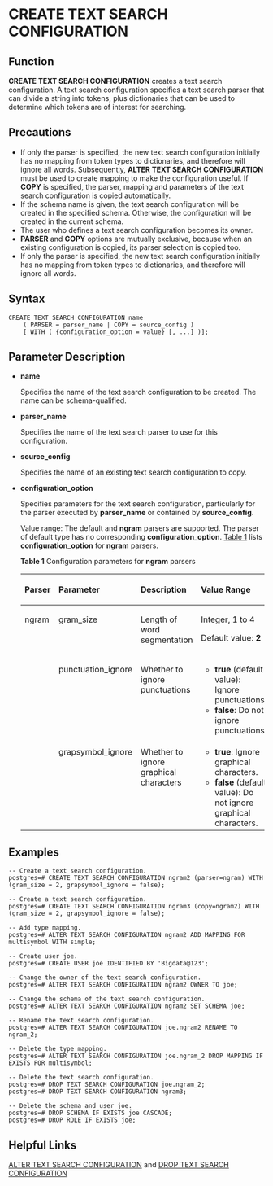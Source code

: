 # CREATE TEXT SEARCH CONFIGURATION<a name="EN-US_TOPIC_0242370585"></a>

## Function<a name="en-us_topic_0237122121_en-us_topic_0059777835_s0e4d513f4465404abcdfaf94e7cbef18"></a>

**CREATE TEXT SEARCH CONFIGURATION**  creates a text search configuration. A text search configuration specifies a text search parser that can divide a string into tokens, plus dictionaries that can be used to determine which tokens are of interest for searching. 

## Precautions<a name="en-us_topic_0237122121_en-us_topic_0059777835_s212243b97a3c488d925beb43fba7c01a"></a>

-   If only the parser is specified, the new text search configuration initially has no mapping from token types to dictionaries, and therefore will ignore all words. Subsequently,  **ALTER TEXT SEARCH CONFIGURATION**  must be used to create mapping to make the configuration useful. If  **COPY**  is specified, the parser, mapping and parameters of the text search configuration is copied automatically.
-   If the schema name is given, the text search configuration will be created in the specified schema. Otherwise, the configuration will be created in the current schema.
-   The user who defines a text search configuration becomes its owner.
-   **PARSER**  and  **COPY**  options are mutually exclusive, because when an existing configuration is copied, its parser selection is copied too. 
-   If only the parser is specified, the new text search configuration initially has no mapping from token types to dictionaries, and therefore will ignore all words.

## Syntax<a name="en-us_topic_0237122121_en-us_topic_0059777835_sebcad83e099e46b0ba586829e634d144"></a>

```
CREATE TEXT SEARCH CONFIGURATION name 
    ( PARSER = parser_name | COPY = source_config )
    [ WITH ( {configuration_option = value} [, ...] )];
```

## Parameter Description<a name="en-us_topic_0237122121_en-us_topic_0059777835_s3935d7de401a4ccd97361e7b2b485805"></a>

-   **name**

    Specifies the name of the text search configuration to be created. The name can be schema-qualified.

-   **parser\_name**

    Specifies the name of the text search parser to use for this configuration. 

-   **source\_config**

    Specifies the name of an existing text search configuration to copy. 

-   **configuration\_option**

    Specifies parameters for the text search configuration, particularly for the parser executed by  **parser\_name**  or contained by  **source\_config**.

    Value range: The default and  **ngram**  parsers are supported. The parser of default type has no corresponding  **configuration\_option**.  [Table 1](#en-us_topic_0237122121_en-us_topic_0059777835_t0d301ca84e1a4c16ae8bead85aa1a8c3)  lists  **configuration\_option**  for  **ngram**  parsers.

    **Table  1**  Configuration parameters for  **ngram**  parsers

    <a name="en-us_topic_0237122121_en-us_topic_0059777835_t0d301ca84e1a4c16ae8bead85aa1a8c3"></a>
    <table><thead align="left"><tr id="en-us_topic_0237122121_en-us_topic_0059777835_r7358f91c6a344d3c925a1e9a3131e90c"><th class="cellrowborder" valign="top" width="10.45%" id="mcps1.2.5.1.1"><p id="en-us_topic_0237122121_en-us_topic_0059777835_a70d80fceef2a43678a68d9d726b1e201"><a name="en-us_topic_0237122121_en-us_topic_0059777835_a70d80fceef2a43678a68d9d726b1e201"></a><a name="en-us_topic_0237122121_en-us_topic_0059777835_a70d80fceef2a43678a68d9d726b1e201"></a>Parser</p>
    </th>
    <th class="cellrowborder" valign="top" width="15.47%" id="mcps1.2.5.1.2"><p id="en-us_topic_0237122121_en-us_topic_0059777835_a2f34f4c0334d454184a3435283061072"><a name="en-us_topic_0237122121_en-us_topic_0059777835_a2f34f4c0334d454184a3435283061072"></a><a name="en-us_topic_0237122121_en-us_topic_0059777835_a2f34f4c0334d454184a3435283061072"></a>Parameter</p>
    </th>
    <th class="cellrowborder" valign="top" width="37.72%" id="mcps1.2.5.1.3"><p id="en-us_topic_0237122121_en-us_topic_0059777835_a9df03cd737914aa88ecf89d869f7bec2"><a name="en-us_topic_0237122121_en-us_topic_0059777835_a9df03cd737914aa88ecf89d869f7bec2"></a><a name="en-us_topic_0237122121_en-us_topic_0059777835_a9df03cd737914aa88ecf89d869f7bec2"></a>Description</p>
    </th>
    <th class="cellrowborder" valign="top" width="36.36%" id="mcps1.2.5.1.4"><p id="en-us_topic_0237122121_en-us_topic_0059777835_ac55de7ecda5d42bc92dec9a7d12cf07f"><a name="en-us_topic_0237122121_en-us_topic_0059777835_ac55de7ecda5d42bc92dec9a7d12cf07f"></a><a name="en-us_topic_0237122121_en-us_topic_0059777835_ac55de7ecda5d42bc92dec9a7d12cf07f"></a>Value Range</p>
    </th>
    </tr>
    </thead>
    <tbody><tr id="en-us_topic_0237122121_en-us_topic_0059777835_r70279f6e42874432aea8dc060ef14816"><td class="cellrowborder" rowspan="3" valign="top" width="10.45%" headers="mcps1.2.5.1.1 "><p id="en-us_topic_0237122121_en-us_topic_0059777835_en-us_topic_0058965729_p796264012457"><a name="en-us_topic_0237122121_en-us_topic_0059777835_en-us_topic_0058965729_p796264012457"></a><a name="en-us_topic_0237122121_en-us_topic_0059777835_en-us_topic_0058965729_p796264012457"></a>ngram</p>
    </td>
    <td class="cellrowborder" valign="top" width="15.47%" headers="mcps1.2.5.1.2 "><p id="en-us_topic_0237122121_en-us_topic_0059777835_a88aacea507174f06908cbceb9ee662f7"><a name="en-us_topic_0237122121_en-us_topic_0059777835_a88aacea507174f06908cbceb9ee662f7"></a><a name="en-us_topic_0237122121_en-us_topic_0059777835_a88aacea507174f06908cbceb9ee662f7"></a>gram_size</p>
    </td>
    <td class="cellrowborder" valign="top" width="37.72%" headers="mcps1.2.5.1.3 "><p id="en-us_topic_0237122121_en-us_topic_0059777835_a6837bb5d15cb4e54984b7a899d208f88"><a name="en-us_topic_0237122121_en-us_topic_0059777835_a6837bb5d15cb4e54984b7a899d208f88"></a><a name="en-us_topic_0237122121_en-us_topic_0059777835_a6837bb5d15cb4e54984b7a899d208f88"></a>Length of word segmentation</p>
    </td>
    <td class="cellrowborder" valign="top" width="36.36%" headers="mcps1.2.5.1.4 "><p id="en-us_topic_0237122121_en-us_topic_0059777835_a66cb45cb1b524d90acbaf6e014833738"><a name="en-us_topic_0237122121_en-us_topic_0059777835_a66cb45cb1b524d90acbaf6e014833738"></a><a name="en-us_topic_0237122121_en-us_topic_0059777835_a66cb45cb1b524d90acbaf6e014833738"></a>Integer, 1 to 4</p>
    <p id="en-us_topic_0237122121_en-us_topic_0059777835_a97173f63b7b74ab5911fad954606068e"><a name="en-us_topic_0237122121_en-us_topic_0059777835_a97173f63b7b74ab5911fad954606068e"></a><a name="en-us_topic_0237122121_en-us_topic_0059777835_a97173f63b7b74ab5911fad954606068e"></a>Default value: <strong>2</strong></p>
    </td>
    </tr>
    <tr id="en-us_topic_0237122121_en-us_topic_0059777835_rab1926ed9433488b96d36ae2bbedd319"><td class="cellrowborder" valign="top" headers="mcps1.2.5.1.1 "><p id="en-us_topic_0237122121_en-us_topic_0059777835_a077d45984066428eab0ac28303b22c9c"><a name="en-us_topic_0237122121_en-us_topic_0059777835_a077d45984066428eab0ac28303b22c9c"></a><a name="en-us_topic_0237122121_en-us_topic_0059777835_a077d45984066428eab0ac28303b22c9c"></a>punctuation_ignore</p>
    </td>
    <td class="cellrowborder" valign="top" headers="mcps1.2.5.1.2 "><p id="en-us_topic_0237122121_en-us_topic_0059777835_af3284706279547098a0e2b1bc36b9d83"><a name="en-us_topic_0237122121_en-us_topic_0059777835_af3284706279547098a0e2b1bc36b9d83"></a><a name="en-us_topic_0237122121_en-us_topic_0059777835_af3284706279547098a0e2b1bc36b9d83"></a>Whether to ignore punctuations</p>
    </td>
    <td class="cellrowborder" valign="top" headers="mcps1.2.5.1.3 "><a name="en-us_topic_0237122121_en-us_topic_0059777835_u7626c646b9b64783a2c393bcf568bad6"></a><a name="en-us_topic_0237122121_en-us_topic_0059777835_u7626c646b9b64783a2c393bcf568bad6"></a><ul id="en-us_topic_0237122121_en-us_topic_0059777835_u7626c646b9b64783a2c393bcf568bad6"><li><strong>true</strong> (default value): Ignore punctuations.</li><li><strong>false</strong>: Do not ignore punctuations.</li></ul>
    </td>
    </tr>
    <tr id="en-us_topic_0237122121_en-us_topic_0059777835_r21a0acec3b1d4f209222ce6cb5c5bd77"><td class="cellrowborder" valign="top" headers="mcps1.2.5.1.1 "><p id="en-us_topic_0237122121_en-us_topic_0059777835_a5fc3519aee8043039ee6609a557a3230"><a name="en-us_topic_0237122121_en-us_topic_0059777835_a5fc3519aee8043039ee6609a557a3230"></a><a name="en-us_topic_0237122121_en-us_topic_0059777835_a5fc3519aee8043039ee6609a557a3230"></a>grapsymbol_ignore</p>
    </td>
    <td class="cellrowborder" valign="top" headers="mcps1.2.5.1.2 "><p id="en-us_topic_0237122121_en-us_topic_0059777835_aea2627ca36d543049f7b51963cbbe547"><a name="en-us_topic_0237122121_en-us_topic_0059777835_aea2627ca36d543049f7b51963cbbe547"></a><a name="en-us_topic_0237122121_en-us_topic_0059777835_aea2627ca36d543049f7b51963cbbe547"></a>Whether to ignore graphical characters</p>
    </td>
    <td class="cellrowborder" valign="top" headers="mcps1.2.5.1.3 "><a name="en-us_topic_0237122121_en-us_topic_0059777835_u7ae471a522694b5d996126575b808f03"></a><a name="en-us_topic_0237122121_en-us_topic_0059777835_u7ae471a522694b5d996126575b808f03"></a><ul id="en-us_topic_0237122121_en-us_topic_0059777835_u7ae471a522694b5d996126575b808f03"><li><strong>true</strong>: Ignore graphical characters.</li><li><strong>false</strong> (default value): Do not ignore graphical characters.</li></ul>
    </td>
    </tr>
    </tbody>
    </table>


## Examples<a name="en-us_topic_0237122121_en-us_topic_0059777835_sc3a4aef5c0c0420eaf5a2e67097004a2"></a>

```
-- Create a text search configuration.
postgres=# CREATE TEXT SEARCH CONFIGURATION ngram2 (parser=ngram) WITH (gram_size = 2, grapsymbol_ignore = false);

-- Create a text search configuration.
postgres=# CREATE TEXT SEARCH CONFIGURATION ngram3 (copy=ngram2) WITH (gram_size = 2, grapsymbol_ignore = false);

-- Add type mapping.
postgres=# ALTER TEXT SEARCH CONFIGURATION ngram2 ADD MAPPING FOR multisymbol WITH simple;

-- Create user joe.
postgres=# CREATE USER joe IDENTIFIED BY 'Bigdata@123';

-- Change the owner of the text search configuration.
postgres=# ALTER TEXT SEARCH CONFIGURATION ngram2 OWNER TO joe;

-- Change the schema of the text search configuration.
postgres=# ALTER TEXT SEARCH CONFIGURATION ngram2 SET SCHEMA joe;

-- Rename the text search configuration.
postgres=# ALTER TEXT SEARCH CONFIGURATION joe.ngram2 RENAME TO ngram_2;

-- Delete the type mapping.
postgres=# ALTER TEXT SEARCH CONFIGURATION joe.ngram_2 DROP MAPPING IF EXISTS FOR multisymbol;

-- Delete the text search configuration.
postgres=# DROP TEXT SEARCH CONFIGURATION joe.ngram_2;
postgres=# DROP TEXT SEARCH CONFIGURATION ngram3;

-- Delete the schema and user joe.
postgres=# DROP SCHEMA IF EXISTS joe CASCADE;
postgres=# DROP ROLE IF EXISTS joe;
```

## Helpful Links<a name="en-us_topic_0237122121_en-us_topic_0059777835_s0205fc5b18e94f51af91402258be4747"></a>

[ALTER TEXT SEARCH CONFIGURATION](alter-text-search-configuration.md)  and  [DROP TEXT SEARCH CONFIGURATION](drop-text-search-configuration.md)

